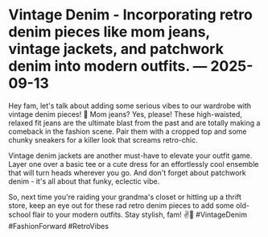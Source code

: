 # Vintage Denim - Incorporating retro denim pieces like mom jeans, vintage jackets, and patchwork denim into modern outfits. — 2025-09-13

Hey fam, let's talk about adding some serious vibes to our wardrobe with vintage denim pieces! 🌟 Mom jeans? Yes, please! These high-waisted, relaxed fit jeans are the ultimate blast from the past and are totally making a comeback in the fashion scene. Pair them with a cropped top and some chunky sneakers for a killer look that screams retro-chic.

Vintage denim jackets are another must-have to elevate your outfit game. Layer one over a basic tee or a cute dress for an effortlessly cool ensemble that will turn heads wherever you go. And don't forget about patchwork denim - it's all about that funky, eclectic vibe.

So, next time you're raiding your grandma's closet or hitting up a thrift store, keep an eye out for these rad retro denim pieces to add some old-school flair to your modern outfits. Stay stylish, fam! ✌️💙 #VintageDenim #FashionForward #RetroVibes